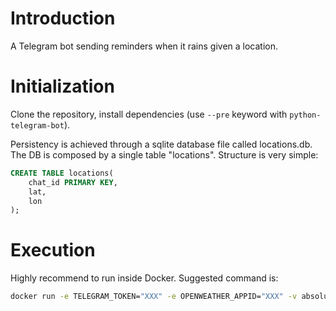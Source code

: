 # Introduction
A Telegram bot sending reminders when it rains given a location.

# Initialization
Clone the repository, install dependencies (use ```--pre``` keyword with ```python-telegram-bot```).

Persistency is achieved through a sqlite database file called locations.db.
The DB is composed by a single table "locations". Structure is very simple:
```sql
CREATE TABLE locations(
    chat_id PRIMARY KEY,
    lat,
    lon
);
``` 

# Execution
Highly recommend to run inside Docker.
Suggested command is:
```sh
docker run -e TELEGRAM_TOKEN="XXX" -e OPENWEATHER_APPID="XXX" -v absolute_local_path:absolute_docker_path tag
```
